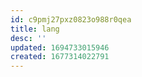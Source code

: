 ```yaml
---
id: c9pmj27pxz0823o988r0qea
title: lang
desc: ''
updated: 1694733015946
created: 1677314022791
---
```

